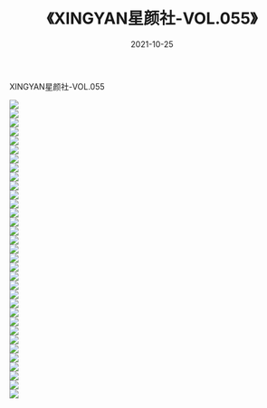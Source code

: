 ﻿---
layout: post
title:  《XINGYAN星颜社-VOL.055》
date:   2021-10-25
img: http://img.660000.xyz/Sharelink/网络美图/2021/XINGYAN星颜社-VOL.055/000.jpg
categories: [美女, 清纯, 唯美]
---

XINGYAN星颜社-VOL.055

  ![](http://img.660000.xyz/Sharelink/网络美图/2021/XINGYAN星颜社-VOL.055/001.jpg) <br> ![](http://img.660000.xyz/Sharelink/网络美图/2021/XINGYAN星颜社-VOL.055/002.jpg) <br> ![](http://img.660000.xyz/Sharelink/网络美图/2021/XINGYAN星颜社-VOL.055/003.jpg) <br> ![](http://img.660000.xyz/Sharelink/网络美图/2021/XINGYAN星颜社-VOL.055/004.jpg) <br> ![](http://img.660000.xyz/Sharelink/网络美图/2021/XINGYAN星颜社-VOL.055/005.jpg) <br> ![](http://img.660000.xyz/Sharelink/网络美图/2021/XINGYAN星颜社-VOL.055/006.jpg) <br> ![](http://img.660000.xyz/Sharelink/网络美图/2021/XINGYAN星颜社-VOL.055/007.jpg) <br> ![](http://img.660000.xyz/Sharelink/网络美图/2021/XINGYAN星颜社-VOL.055/008.jpg) <br> ![](http://img.660000.xyz/Sharelink/网络美图/2021/XINGYAN星颜社-VOL.055/009.jpg) <br> ![](http://img.660000.xyz/Sharelink/网络美图/2021/XINGYAN星颜社-VOL.055/010.jpg) <br> ![](http://img.660000.xyz/Sharelink/网络美图/2021/XINGYAN星颜社-VOL.055/011.jpg) <br> ![](http://img.660000.xyz/Sharelink/网络美图/2021/XINGYAN星颜社-VOL.055/012.jpg) <br> ![](http://img.660000.xyz/Sharelink/网络美图/2021/XINGYAN星颜社-VOL.055/013.jpg) <br> ![](http://img.660000.xyz/Sharelink/网络美图/2021/XINGYAN星颜社-VOL.055/014.jpg) <br> ![](http://img.660000.xyz/Sharelink/网络美图/2021/XINGYAN星颜社-VOL.055/015.jpg) <br> ![](http://img.660000.xyz/Sharelink/网络美图/2021/XINGYAN星颜社-VOL.055/016.jpg) <br> ![](http://img.660000.xyz/Sharelink/网络美图/2021/XINGYAN星颜社-VOL.055/017.jpg) <br> ![](http://img.660000.xyz/Sharelink/网络美图/2021/XINGYAN星颜社-VOL.055/018.jpg) <br> ![](http://img.660000.xyz/Sharelink/网络美图/2021/XINGYAN星颜社-VOL.055/019.jpg) <br> ![](http://img.660000.xyz/Sharelink/网络美图/2021/XINGYAN星颜社-VOL.055/020.jpg) <br> ![](http://img.660000.xyz/Sharelink/网络美图/2021/XINGYAN星颜社-VOL.055/021.jpg) <br> ![](http://img.660000.xyz/Sharelink/网络美图/2021/XINGYAN星颜社-VOL.055/022.jpg) <br> ![](http://img.660000.xyz/Sharelink/网络美图/2021/XINGYAN星颜社-VOL.055/023.jpg) <br> ![](http://img.660000.xyz/Sharelink/网络美图/2021/XINGYAN星颜社-VOL.055/024.jpg) <br> ![](http://img.660000.xyz/Sharelink/网络美图/2021/XINGYAN星颜社-VOL.055/025.jpg) <br> ![](http://img.660000.xyz/Sharelink/网络美图/2021/XINGYAN星颜社-VOL.055/026.jpg) <br> ![](http://img.660000.xyz/Sharelink/网络美图/2021/XINGYAN星颜社-VOL.055/027.jpg) <br> ![](http://img.660000.xyz/Sharelink/网络美图/2021/XINGYAN星颜社-VOL.055/028.jpg) <br> ![](http://img.660000.xyz/Sharelink/网络美图/2021/XINGYAN星颜社-VOL.055/029.jpg) <br> ![](http://img.660000.xyz/Sharelink/网络美图/2021/XINGYAN星颜社-VOL.055/030.jpg) <br> ![](http://img.660000.xyz/Sharelink/网络美图/2021/XINGYAN星颜社-VOL.055/031.jpg) <br> ![](http://img.660000.xyz/Sharelink/网络美图/2021/XINGYAN星颜社-VOL.055/032.jpg) <br> ![](http://img.660000.xyz/Sharelink/网络美图/2021/XINGYAN星颜社-VOL.055/033.jpg) <br>